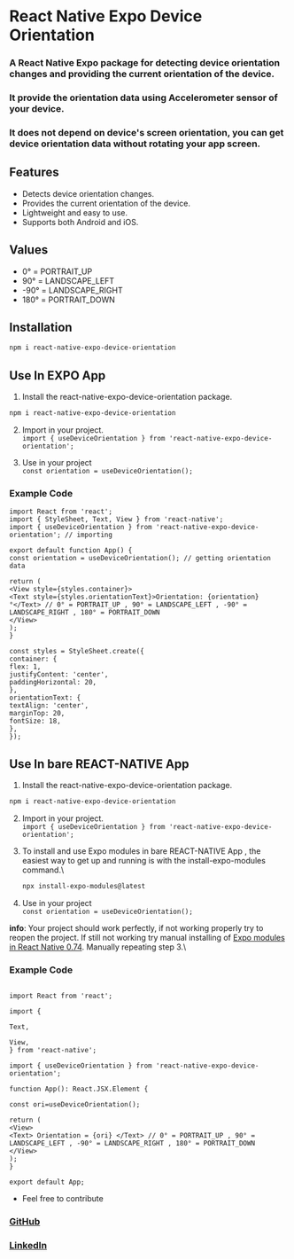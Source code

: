 # React Native Expo Device Orientation

### A React Native Expo package for detecting device orientation changes and providing the current orientation of the device.

### It provide the orientation data using Accelerometer sensor of your device.

### It does not depend on device's screen orientation, you can get device orientation data without rotating your app screen.

## Features

- Detects device orientation changes.
- Provides the current orientation of the device.
- Lightweight and easy to use.
- Supports both Android and iOS.

## Values

- 0° = PORTRAIT_UP
- 90° = LANDSCAPE_LEFT
- -90° = LANDSCAPE_RIGHT
- 180° = PORTRAIT_DOWN

## Installation

```sh
npm i react-native-expo-device-orientation
```

## **Use In EXPO App**

1. Install the react-native-expo-device-orientation package.

```sh
npm i react-native-expo-device-orientation
```

2. Import in your project.\
   `import { useDeviceOrientation } from 'react-native-expo-device-orientation';`

3. Use in your project\
   `const orientation = useDeviceOrientation();`

### Example Code

```
import React from 'react';
import { StyleSheet, Text, View } from 'react-native';
import { useDeviceOrientation } from 'react-native-expo-device-orientation'; // importing

export default function App() {
const orientation = useDeviceOrientation(); // getting orientation data

return (
<View style={styles.container}>
<Text style={styles.orientationText}>Orientation: {orientation}°</Text> // 0° = PORTRAIT_UP , 90° = LANDSCAPE_LEFT , -90° = LANDSCAPE_RIGHT , 180° = PORTRAIT_DOWN
</View>
);
}

const styles = StyleSheet.create({
container: {
flex: 1,
justifyContent: 'center',
paddingHorizontal: 20,
},
orientationText: {
textAlign: 'center',
marginTop: 20,
fontSize: 18,
},
});
```

## **Use In bare REACT-NATIVE App**

1. Install the react-native-expo-device-orientation package.

```sh
npm i react-native-expo-device-orientation
```

2. Import in your project.\
   `import { useDeviceOrientation } from 'react-native-expo-device-orientation';`

3. To install and use Expo modules in bare REACT-NATIVE App , the easiest way to get up and running is with the install-expo-modules command.\

   ```sh
   npx install-expo-modules@latest
   ```

4. Use in your project\
   `const orientation = useDeviceOrientation();`

**info**: Your project should work perfectly, if not working properly try to reopen the project. If still not working try manual installing of [Expo modules in React Native 0.74](https://docs.expo.dev/bare/installing-expo-modules/). Manually repeating step 3.\

### Example Code

```

import React from 'react';

import {

Text,

View,
} from 'react-native';

import { useDeviceOrientation } from 'react-native-expo-device-orientation';

function App(): React.JSX.Element {

const ori=useDeviceOrientation();

return (
<View>
<Text> Orientation = {ori} </Text> // 0° = PORTRAIT_UP , 90° = LANDSCAPE_LEFT , -90° = LANDSCAPE_RIGHT , 180° = PORTRAIT_DOWN
</View>
);
}

export default App;
```

- Feel free to contribute

### [GitHub](https://github.com/p369m/react-native-expo-device-orientation)

### [LinkedIn](https://www.linkedin.com/in/pm369/)
